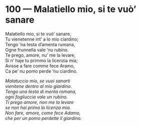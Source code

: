 # 100 — Malatiello mio, si te vuò’ sanare

Malatiello mio, si te vuò’ sanare,  
Tu vienetenne int’ a lo mio ciardino;  
Tengo ’na testa d’amenta rumana,  
Ogne frunnella vale ’nu rubino.  
Te prego, amore, nu’ me la levare,  
Si n’ haje tu primmo la licenzia mia;  
Avisse a fare comme fece Aramo,  
Ca pe’ nu pomo perde ’nu ciardino.

_Malatuccio mio, se vuoi sanarti  
vienitene dentro al mio giardino.  
Tengo una testa di menta romana,  
ogni fogliuccia vale un rubino.  
Ti prego amore, non me la levare  
se non hai prima la licenza mia.  
Non fare, amore, come fece Adamo,  
che per un pomo perdette il giardino._

